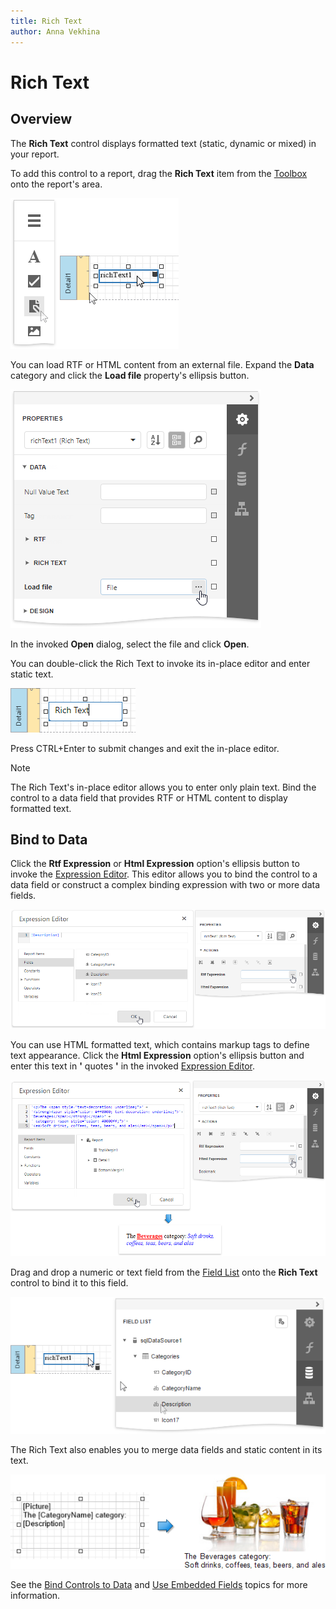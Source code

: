 ```yaml
---
title: Rich Text
author: Anna Vekhina
---
```

# Rich Text

## Overview
The **Rich Text** control displays formatted text (static, dynamic or mixed) in your report.

To add this control to a report, drag the **Rich Text** item from the [Toolbox](../../report-designer-tools/toolbox.md) onto the report's area.

![](../../../../images/eurd-web-add-rich-text-to-report.png)

You can load RTF or HTML content from an external file. Expand the **Data** category and click the **Load file** property's ellipsis button.

![](../../../../images/eurd-web-rich-text-load-file.png)

In the invoked **Open** dialog, select the file and click **Open**.

You can double-click the Rich Text to invoke its in-place editor and enter static text. 

![](../../../../images/eurd-web-rich-text-in-place-editor.png)

Press CTRL+Enter to submit changes and exit the in-place editor.

> [!NOTE]
> The Rich Text's in-place editor allows you to enter only plain text. Bind the control to a data field that provides RTF or HTML content to display formatted text.

## Bind to Data

Click the **Rtf Expression** or **Html Expression** option's ellipsis button to invoke the [Expression Editor](../../report-designer-tools/expression-editor.md). This editor allows you to bind the control to a data field or construct a complex binding expression with two or more data fields. 

![](../../../../images/eurd-web-rich-text-bind-to-data.png)

You can use HTML formatted text, which contains markup tags to define text appearance. Click the **Html Expression** option's ellipsis button and enter this text in **'** quotes **'** in the invoked [Expression Editor](../report-designer-tools/expression-editor.md).

![](../../../../images/eurd-web-rich-text-html-formatted-text.png)

Drag and drop a numeric or text field from the [Field List](../../report-designer-tools/ui-panels/field-list.md) onto the **Rich Text** control to bind it to this field.

![](../../../../images/eurd-web-rich-text-drop-fom-field-list.png)

The Rich Text also enables you to merge data fields and static content in its text. 

![](../../../../images/eurd-web-mail-merge-preview-result.png)

See the [Bind Controls to Data](../../bind-to-data/bind-controls-to-data-expression-bindings.md) and [Use Embedded Fields](../../bind-to-data/use-embedded-fields-mail-merge.md) topics for more information.
